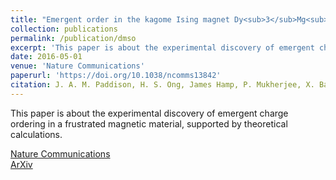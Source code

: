 ```yaml
---
title: "Emergent order in the kagome Ising magnet Dy<sub>3</sub>Mg<sub>2</sub>Sb<sub>3</sub>O<sub>14</sub>"
collection: publications
permalink: /publication/dmso
excerpt: 'This paper is about the experimental discovery of emergent charge ordering in a frustrated magnetic material, supported by theoretical calculations.'
date: 2016-05-01
venue: 'Nature Communications'
paperurl: 'https://doi.org/10.1038/ncomms13842'
citation: J. A. M. Paddison, H. S. Ong, James Hamp, P. Mukherjee, X. Bai, M. G. Tucker, N. P. Butch, C. Castelnovo, M. Mourigal, and S. E. Dutton <i> Nature Communications </i> 7 13842 (2016)
---
```

This paper is about the experimental discovery of emergent charge ordering in a frustrated magnetic material, supported by theoretical calculations.

[Nature Communications](https://doi.org/10.1038/ncomms13842)   
[ArXiv](https://arxiv.org/abs/1605.01423)
